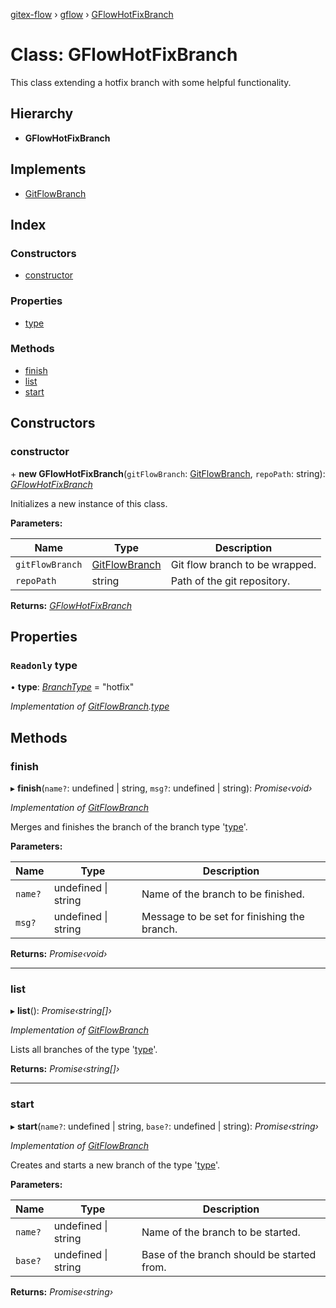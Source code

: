 [gitex-flow](../README.md) › [gflow](../modules/gflow.md) › [GFlowHotFixBranch](gflow.gflowhotfixbranch.md)

# Class: GFlowHotFixBranch

This class extending a hotfix branch with some helpful functionality.

## Hierarchy

* **GFlowHotFixBranch**

## Implements

* [GitFlowBranch](../interfaces/api.gitflowbranch.md)

## Index

### Constructors

* [constructor](gflow.gflowhotfixbranch.md#constructor)

### Properties

* [type](gflow.gflowhotfixbranch.md#readonly-type)

### Methods

* [finish](gflow.gflowhotfixbranch.md#finish)
* [list](gflow.gflowhotfixbranch.md#list)
* [start](gflow.gflowhotfixbranch.md#start)

## Constructors

###  constructor

\+ **new GFlowHotFixBranch**(`gitFlowBranch`: [GitFlowBranch](../interfaces/api.gitflowbranch.md), `repoPath`: string): *[GFlowHotFixBranch](gflow.gflowhotfixbranch.md)*

Initializes a new instance of this class.

**Parameters:**

Name | Type | Description |
------ | ------ | ------ |
`gitFlowBranch` | [GitFlowBranch](../interfaces/api.gitflowbranch.md) | Git flow branch to be wrapped. |
`repoPath` | string | Path of the git repository.  |

**Returns:** *[GFlowHotFixBranch](gflow.gflowhotfixbranch.md)*

## Properties

### `Readonly` type

• **type**: *[BranchType](../modules/api.md#branchtype)* = "hotfix"

*Implementation of [GitFlowBranch](../interfaces/api.gitflowbranch.md).[type](../interfaces/api.gitflowbranch.md#readonly-type)*

## Methods

###  finish

▸ **finish**(`name?`: undefined | string, `msg?`: undefined | string): *Promise‹void›*

*Implementation of [GitFlowBranch](../interfaces/api.gitflowbranch.md)*

Merges and finishes the branch of the branch type '[type](gflow.gflowhotfixbranch.md#readonly-type)'.

**Parameters:**

Name | Type | Description |
------ | ------ | ------ |
`name?` | undefined &#124; string | Name of the branch to be finished. |
`msg?` | undefined &#124; string | Message to be set for finishing the branch.  |

**Returns:** *Promise‹void›*

___

###  list

▸ **list**(): *Promise‹string[]›*

*Implementation of [GitFlowBranch](../interfaces/api.gitflowbranch.md)*

Lists all branches of the type '[type](gflow.gflowhotfixbranch.md#readonly-type)'.

**Returns:** *Promise‹string[]›*

___

###  start

▸ **start**(`name?`: undefined | string, `base?`: undefined | string): *Promise‹string›*

*Implementation of [GitFlowBranch](../interfaces/api.gitflowbranch.md)*

Creates and starts a new branch of the type '[type](gflow.gflowhotfixbranch.md#readonly-type)'.

**Parameters:**

Name | Type | Description |
------ | ------ | ------ |
`name?` | undefined &#124; string | Name of the branch to be started. |
`base?` | undefined &#124; string | Base of the branch should be started from.  |

**Returns:** *Promise‹string›*
